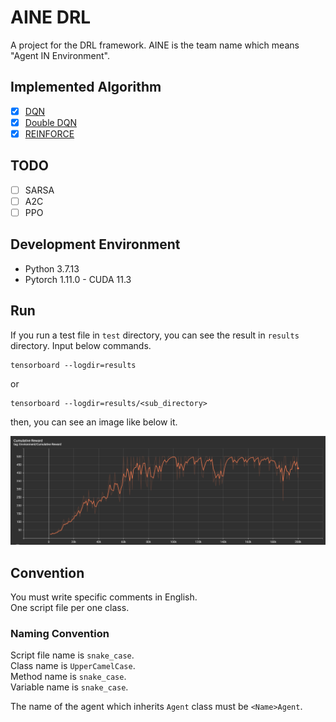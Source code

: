 # AINE DRL

A project for the DRL framework. AINE is the team name which means "Agent IN Environment".

## Implemented Algorithm

- [x] [DQN](aine_drl/agent/dqn.py)
- [x] [Double DQN](aine_drl/agent/dqn.py)
- [x] [REINFORCE](aine_drl/agent/reinforce.py)

## TODO

- [ ] SARSA
- [ ] A2C
- [ ] PPO

## Development Environment

* Python 3.7.13
* Pytorch 1.11.0 - CUDA 11.3

## Run

If you run a test file in `test` directory, you can see the result in `results` directory. Input below commands.

```
tensorboard --logdir=results
```

or

```
tensorboard --logdir=results/<sub_directory>
```

then, you can see an image like below it.

![](images/cartpole-v1-reinforce-cumulative-reward-graph.png)

## Convention

You must write specific comments in English.  
One script file per one class.  

### Naming Convention

Script file name is `snake_case`.  
Class name is `UpperCamelCase`.  
Method name is `snake_case`.  
Variable name is `snake_case`.

The name of the agent which inherits `Agent` class must be `<Name>Agent`.